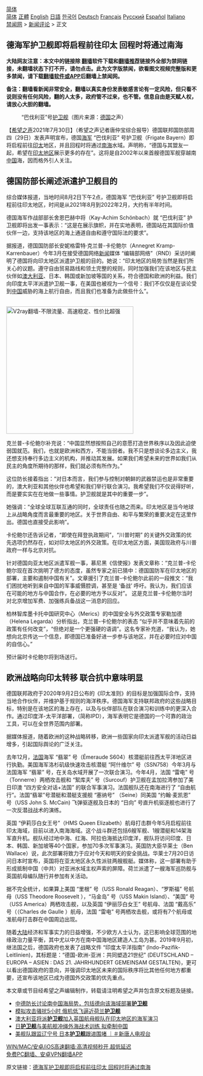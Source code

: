  <!-- 面包屑导航 --> <div class="breadcrumb"><!-- GTranslate: https://gtranslate.io/ -->  <div class="switcher notranslate">  <div class="selected">  <a href="#" onclick="return false;"> 简体</a>  </div>  <div class="option">  <a href="https://www.bannedbook.org" onclick="doGTranslate('zh-CN|zh-CN');jQuery('div.switcher div.selected a').html(jQuery(this).html());return false;" title="简体中文" class="nturl selected"> 简体</a>  <a href="https://www.bannedbook.org/zh-tw/" onclick="doGTranslate('zh-CN|zh-TW');jQuery('div.switcher div.selected a').html(jQuery(this).html());return false;" title="繁體中文" class="nturl"> 正體</a>  <a href="https://www.bannedbook.org/en/" onclick="doGTranslate('zh-CN|en');jQuery('div.switcher div.selected a').html(jQuery(this).html());return false;" title="English" class="nturl"> English</a>  <a href="https://www.bannedbook.org/ja/" onclick="doGTranslate('zh-CN|ja');jQuery('div.switcher div.selected a').html(jQuery(this).html());return false;" title="日本語" class="nturl"> 日語</a>  <a href="https://www.bannedbook.org/ko/" onclick="doGTranslate('zh-CN|ko');jQuery('div.switcher div.selected a').html(jQuery(this).html());return false;" title="한국어" class="nturl"> 한국어</a>  <a href="https://www.bannedbook.org/de/" onclick="doGTranslate('zh-CN|de');jQuery('div.switcher div.selected a').html(jQuery(this).html());return false;" title="Deutsch" class="nturl"> Deutsch</a>  <a href="https://www.bannedbook.org/fr/" onclick="doGTranslate('zh-CN|fr');jQuery('div.switcher div.selected a').html(jQuery(this).html());return false;" title="Français" class="nturl"> Français</a>  <a href="https://www.bannedbook.org/ru/" onclick="doGTranslate('zh-CN|ru');jQuery('div.switcher div.selected a').html(jQuery(this).html());return false;" title="Русский" class="nturl"> Русский</a>  <a href="https://www.bannedbook.org/es/" onclick="doGTranslate('zh-CN|es');jQuery('div.switcher div.selected a').html(jQuery(this).html());return false;" title="Español" class="nturl"> Español</a>  <a href="https://www.bannedbook.org/it/" onclick="doGTranslate('zh-CN|it');jQuery('div.switcher div.selected a').html(jQuery(this).html());return false;" title="Italiano" class="nturl"> Italiano</a>  </div>  </div>      <div class='breadcrumb-sub'><!-- Breadcrumb NavXT 6.3.0 --> <a href="https://www.bannedbook.org/" class="home">禁闻网</a> &gt; <a href="https://www.bannedbook.org/bnews/comments/" class="category">新闻评论</a> &gt; 正文</div></div><h2>德海军护卫舰即将启程前往印太 回程时将通过南海</h2> <p class="notice"><b>大陆网友注意：本文中的链接除 <a href="https://github.com/bannedbook/fanqiang" >翻墙</a>软件下载和<a href="https://github.com/killgcd/justmysocks/blob/master/README.md">翻墙推荐</a>链接外全部为禁网链接，未翻墙状态下打不开，请勿点击。此为文字版禁闻，欲看图文视频完整版和更多禁闻，请下载<a href="https://github.com/bannedbook/fanqiang">翻墙软件或APP</a>后翻墙上禁闻网。</p><p>备注：翻墙看新闻非常安全，翻墙以真实身份发表敏感言论有一定风险，但只看不说则没有任何风险，翻的人太多，政府管不过来，也不管。信息自由是天赋人权，请放心大胆的翻墙。</b></p>  <div class="entry"> <figure><figcaption>“巴伐利亚”号<a href="https://www.bannedbook.org/bnews/tag/%E6%8A%A4%E5%8D%AB%E8%88%B0/" class="st_tag internal_tag" rel="tag" title="标签 护卫舰 下的日志">护卫舰</a>（图片来源：<a href="https://www.bannedbook.org/bnews/tag/%e5%be%b7%e5%9b%bd/" class="st_tag internal_tag" rel="tag" title="标签 德国 下的日志">德国</a>之声）</figcaption></figure> <p>【<span class='wp_keywordlink_affiliate'><a href="https://www.soundofhope.org" title="希望之声" target="_blank">希望之声</a></span>2021年7月30日】（希望之声记者唐仲宝综合报导）德国联邦国防部周四（29日）发表声明宣布，德国<a href="https://www.bannedbook.org/bnews/tag/%e6%b5%b7%e5%86%9b/" class="st_tag internal_tag" rel="tag" title="标签 海军 下的日志">海军</a> “巴伐利亚” 号护卫舰（Frigate Bayern）即将启程前往<a href="https://www.bannedbook.org/bnews/tag/%E5%8D%B0%E5%A4%AA/" class="st_tag internal_tag" rel="tag" title="标签 印太 下的日志">印太</a>地区，并且回程时将通过<a href="https://www.bannedbook.org/bnews/tag/%e5%8d%97%e6%b5%b7/" class="st_tag internal_tag" rel="tag" title="标签 南海 下的日志">南海</a>水域。声明称，“德国与其盟友一起，希望在<a href="https://www.bannedbook.org/bnews/tag/%e5%8d%b0%e5%a4%aa%e5%9c%b0%e5%8c%ba/" class="st_tag internal_tag" rel="tag" title="标签 印太地区 下的日志">印太地区</a>展示更多的存在”。这将是自2002年以来首艘德国军舰穿越南<span class='wp_keywordlink_affiliate'><a href="https://www.bannedbook.org/" title="中国" target="_blank">中国</a></span>海，因而格外引人关注。</p> <h2><strong>德国防部长阐述派遣护卫舰目的</strong></h2> <p>综合媒体报道，当地时间8月2日下午2点，德国海军 “巴伐利亚” 号护卫舰即将启程前往印太地区，时间是从2021年8月到2022年2月，大约有半年时间。</p> <p>德国海军作战部部长舍恩巴赫中将（Kay-Achim Schönbach）就 “巴伐利亚” 护卫舰即将出发一事表示：“这是在展示旗帜，并在实地表明，德国站在其国际价值伙伴一边，支持该地区的海上通道自由和遵守国际法的要求”。</p> <p>据报道，德国国防部长安妮格雷特·克兰普-卡伦鲍尔（Annegret Kramp-Karrenbauer）今年3月在接受德国网络<span class='wp_keywordlink_affiliate'><a href="https://www.bannedbook.org/" title="新闻">新闻</a></span>媒体 “编辑部网络”（RND）采访时阐明了德国将向印太地区派遣护卫舰的目的。她说：“印太地区的局势当然是我们所关心的议题。遵守自由贸易路线和领土完整的规则，同时加强我们在该地区与民主伙伴如<a href="https://www.bannedbook.org/bnews/tag/%e6%be%b3%e5%a4%a7%e5%88%a9%e4%ba%9a/" class="st_tag internal_tag" rel="tag" title="标签 澳大利亚 下的日志">澳大利亚</a>、日本、韩国或新加坡等国的关系，符合德国和欧洲的利益。我们向印度太平洋派遣护卫舰一事，在美国也被视为一个信号：我们不仅仅是在谈论受到<a href="https://www.bannedbook.org/bnews/tag/%E4%B8%AD%E5%9B%BD/" class="st_tag internal_tag" rel="tag" title="标签 中国 下的日志">中国</a>威胁的海上航行自由，而且我们也准备为此做些什么”。</p> <p><br/><a href="https://github.com/bannedbook/fanqiang/wiki/V2ray%E6%9C%BA%E5%9C%BA"><img src="https://raw.githubusercontent.com/bannedbook/fanqiang/master/v2ss/images/v2free.jpg" width="336" alt="V2ray翻墙-不限流量、高速稳定、性价比超强"></a><br/></p>  <p>克兰普-卡伦鲍尔补充说：“中国显然想按照自己的意愿打造世界秩序以及因此迫使弱国就范。我们，也就是欧洲和西方，不能当弱者。我不只是想谈论多边主义，我还想支持奉行多边主义的机构，并推动其发展。如果我们希望未来的世界如我们从民主的角度所期待的那样，我们就必须有所作为。”</p> <p>这位防长接着指出：“对日本而言，我们参与控制对朝鲜的武器禁运也是非常重要的，澳大利亚和其他伙伴也希望和我们举行联合演习。我希望我们不仅说得好听，而是要实实在在地做一些事情。护卫舰就是其中的重要一步”。</p> <p>她强调：“全球全球互联互通的同时，全球责任也随之而来。印太地区是当今地球上从战略角度而言最重要的地区。关于世界自由、和平与繁荣的重要决定在这里作出。德国也直接受此影响”。</p> <p>卡伦鲍尔还告诉记者，“即使在拜登执政期间”，“川普时期” 的关键外交政策的优先选项仍然存在，如对印太地区的外交政策。在印太地区方面，美国现政府与川普政府一样与北京对抗。</p> <p>针对德国向亚太地区派遣军舰一事，慕尼黑《信使报》发表文章称：“克兰普-卡伦鲍尔现在首次挑明了德方的态度，虽然专家之前已猜中：德国国防军在印太地区的部署，主要和遏制中国有关”。文章援引了克兰普-卡伦鲍尔此前的一段推文：“我们困扰地听到来自中国的军事威慑腔调，甚至是 ‘备战’ 呼吁。我认为，我们应该在可能的地方与中国合作，在必要的地方予以反对”。 这是克兰普-卡伦鲍尔当时对北京增加军费、加强练兵备战这一消息的回应。</p>  <p>柏林智库墨卡托中国研究中心（Merics）的中国安全与外交政策专家勒加德（Helena Legarda）分析指出，克兰普-卡伦鲍尔的表态 “似乎并不意味着先前的政策有任何改变”，“但绝对是一个更强硬的语调”。这名专家补充道，“我认为，她想向北京传达一个信息，即德国已准备好进一步参与该地区，并在必要时应对中国的自信心。”</p> <p>预计届时卡伦鲍尔将到场送行。</p> <h2><strong>欧洲战略向印太转移 联合抗中意味明显</strong></h2> <p>德国联邦政府于2020年9月2日公布的《印太准则》的目标是加强国际合作，支持当地合作伙伴，并维护基于规则的海洋秩序。德国海军支持联邦政府的这些战略目标，特别是在该地区的海上存在，以及与伙伴部队在联合演习和训练中的更深入合作。通过印度洋-太平洋部署，（简称IPD），海军表明它是德国的一个可靠的政治工具，可以在全世界范围内部署。</p> <p>据媒体报道，随着欧洲的这种战略转移，欧洲一些国家向印太派遣军舰的活动日益增多，引起国际舆论的广泛关注。</p> <p>去年12月，<a href="https://www.bannedbook.org/bnews/tag/%e6%b3%95%e5%9b%bd/" class="st_tag internal_tag" rel="tag" title="标签 法国 下的日志">法国</a>海军 “翡翠” 号（Émeraude S604）核潜艇前往西太平洋地区进行执勤。美国海军洛杉矶级快速攻击核潜艇 “阿什维尔” 号（SSN758）今年3月与法国海军 “翡翠” 号，在关岛水域开展了一次联合演习。今年4月，法国 “雷电” 号（Tonnerre）两栖攻击舰和 “絮库夫” 号（Surcouf）护卫舰在孟加拉湾参加了美日印澳 “四方安全对话+法国” 的联合军事演习。法国舰队还在南海进行了 “自由航行”。法国“翡翠”号潜艇和潜艇支援舰 “塞纳号” （Seine）同美国 “约翰·麦凯恩” 号（USS John S. McCain) 飞弹驱逐舰及日本的 “日向” 号直升机驱逐舰也进行了一次反潜战战术的演练。</p>  <p>英国 “伊莉莎白女王号”（HMS Queen Elizabeth）航母打击群今年5月启程前往印太海域，目前以进入南海海域。这个战斗群还包括6艘军舰、1艘潜艇和14架海军直升机。舰队经过地中海、红海、阿拉伯海抵达印度洋，舰队将访问印度、日本、韩国、新加坡等40个国家，参加70多次军事演习。英国防大臣华莱士（Ben Wallace）说，此次部署将致力于应对今天和明天的安全挑战。华莱士7月20日访问日本时宣布，英国将在亚太地区永久性派驻两艘舰艇。媒体称，这一部署有助于形成抵制中国（中共）对亚洲水域主权声索的屏障。荷兰派遣了一艘海军巡防舰与英国航母编队随行并参加有关活动。</p> <p>据不完全统计，如果算上美国 “里根” 号（USS Ronald Reagan）、“罗斯福” 号航母（USS Theodore Roosevelt ），“马金岛” 号（USS Makin Island）、“美国” 号（USS America）两栖攻击舰，以及英国 “伊丽莎白女王” 号航母、法国 “戴高乐” 号（（Charles de Gaulle ）航母，法国 “雷电” 号两栖攻击舰，或将有7个航母或准航母打击群在中国周边出现。</p> <p>随着<span class='wp_keywordlink_affiliate'><a href="https://www.bannedbook.org/" title="大陆" target="_blank">大陆</a></span>经济和军事实力的日益增强，不少欧方人士认为，这已影响全球范围的地缘政治力量平衡，其中尤以中方在南中国海地区建造人工岛为甚。2019年9月初，继法国之后，德国政府也发表了战略文件 “印度太平洋指南” (Indo-Pazifik-Leitlinien)，其标题是：“德国-欧洲-亚洲：共同塑造21世纪” (DEUTSCHLAND – EUROPA – ASIEN : DAS 21. JAHRHUNDERT GEMEINSAM GESTALTEN)，更可以看出德国政府的意向，并强调印太地区未来的国际秩序将比其他任何地方都重要，还宣布该地区已成为德国外交政策的优先重点。</p> <p>本文章或节目经希望之声编辑制作，转载请注明希望之声并包含原文标题及链接。 </p> <ul class='op-related-articles' title='相关阅读'> <li><a href='https://www.bannedbook.org/bnews/headline/20210708/1582633.html' target='_blank'>中德防长讨论南中国海局势，包括德向该海域部署<b>护卫舰</b></a></li> <li><a href='https://www.bannedbook.org/bnews/worldnews/20210701/1577865.html' target='_blank'>模拟攻击骚扰5小时 俄机低飞逼近荷兰<b>护卫舰</b></a></li> <li><a href='https://www.bannedbook.org/bnews/headline/20210615/1566849.html' target='_blank'>澳大利亚将派<b>护卫舰</b>加入英国航母舰队在印太地区的海军演习</a></li> <li><a href='https://www.bannedbook.org/bnews/headline/20210530/1556839.html' target='_blank'>日<b>护卫舰</b>与美航舰冲绳外海战术训练 拟牵制中国</a></li> <li><a href='https://www.bannedbook.org/bnews/bannedvideo/20210421/1530528.html' target='_blank'>美舰队跟监辽宁号 日本<b>护卫舰</b>跟进围堵 ｜＃新唐人电视台</a></li> </ul> <p class="texttj"> <a href="https://github.com/bannedbook/fanqiang/wiki/V2ray%E6%9C%BA%E5%9C%BA" target="_blank">WIN/MAC/安卓/iOS高速翻墙:高清视频秒开,超低延迟</a><br/> <a href="https://github.com/bannedbook/fanqiang/wiki/%E7%A6%81%E9%97%BB%E7%BD%91%E5%AE%89%E5%8D%93%E7%BF%BB%E5%A2%99%E6%96%B0%E9%97%BBAPP" target="_blank">免费PC翻墙、安卓VPN翻墙APP</a></p> <p>原文链接：<a class="src_link"  href="https://www.soundofhope.org/post/530831" target="_blank">德海军护卫舰即将启程前往印太 回程时将通过南海</a></p><a name='sharetosocial'></a>  <div style="margin-bottom:5px;padding-bottom:5px;clear:both"> <div id="archive-pix-1" class="banner-ads"> <!-- AuctionX Display platform tag START --> <div id="26318x728x90x621x_ADSLOT2" clicktrack="%%CLICK_URL_ESC%%"></div> <!-- AuctionX Display platform tag END --> </div> <div id="archive-pix-2" class="banner-ads"> <!-- AuctionX Display platform tag START --> <div id="26315x300x250x621x_ADSLOT2" clicktrack="%%CLICK_URL_ESC%%"></div> <!-- AuctionX Display platform tag END --> </div> </div>  <div id="archive-pix-1" class="banner-ads"> <!-- AuctionX Display platform tag START --> <div id="26318x728x90x621x_ADSLOT3" clicktrack="%%CLICK_URL_ESC%%"></div> <!-- AuctionX Display platform tag END --> </div> </div><!--END ENTRY--> 